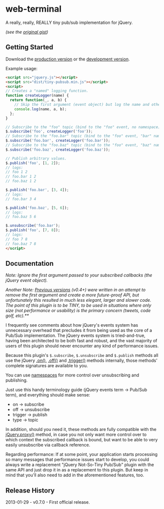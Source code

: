 # web-terminal

A really, really, REALLY tiny pub/sub implementation for jQuery.

_(see the [original gist](https://gist.github.com/661855))_

## Getting Started
Download the [production version][min] or the [development version][max].

[min]: https://raw.github.com/cowboy/jquery-tiny-pubsub/master/dist/tiny-pubsub.min.js
[max]: https://raw.github.com/cowboy/jquery-tiny-pubsub/master/dist/tiny-pubsub.js

Example usage:

```html
<script src="jquery.js"></script>
<script src="dist/tiny-pubsub.min.js"></script>
<script>
// Creates a "named" logging function.
function createLogger(name) {
  return function(_, a, b) {
    // Skip the first argument (event object) but log the name and other args.
    console.log(name, a, b);
  };
}

// Subscribe to the "foo" topic (bind to the "foo" event, no namespace).
$.subscribe('foo', createLogger('foo'));
// Subscribe to the "foo.bar" topic (bind to the "foo" event, "bar" namespace).
$.subscribe('foo.bar', createLogger('foo.bar'));
// Subscribe to the "foo.baz" topic (bind to the "foo" event, "baz" namespace).
$.subscribe('foo.baz', createLogger('foo.baz'));

// Publish arbitrary values.
$.publish('foo', [1, 2]);
// logs:
// foo 1 2
// foo.bar 1 2
// foo.baz 1 2

$.publish('foo.bar', [3, 4]);
// logs:
// foo.bar 3 4

$.publish('foo.baz', [5, 6]);
// logs:
// foo.baz 5 6

$.unsubscribe('foo.bar');
$.publish('foo', [7, 8]);
// logs:
// foo 7 8
// foo.baz 7 8
</script>
```

## Documentation
_Note: Ignore the first argument passed to your subscribed callbacks (the jQuery event object)._

_Another Note: [Previous versions](https://gist.github.com/661855/2c518edd29b744d04bff55ec9a2a5d12afe41595) (v0.4+) were written in an attempt to remove the first argument and create a more future-proof API, but unfortunately this resulted in much less elegant, larger and slower code. The point of this plugin is to be TINY, to be used in situations where only size (not performance or usability) is the primary concern (tweets, code golf, etc).**_

I frequently see comments about how jQuery's events system has unnecessary overhead that precludes it from being used as the core of a Pub/Sub implementation. The jQuery events system is tried-and-true, having been architected to be both fast and robust, and the vast majority of users of this plugin should never encounter any kind of performance issues.

Because this plugin's `$.subscribe`, `$.unsubscribe` and `$.publish` methods all use the jQuery [.on()](http://api.jquery.com/on/), [.off()](http://api.jquery.com/off/) and [.trigger()](http://api.jquery.com/trigger/) methods internally, those methods' complete signatures are available to you.

You can use [namespaces](http://docs.jquery.com/Namespaced_Events) for more control over unsubscribing and publishing.

Just use this handy terminology guide (jQuery events term → Pub/Sub term), and everything should make sense:

 * on → subscribe
 * off → unsubscribe
 * trigger → publish
 * type → topic

In addition, should you need it, these methods are fully compatible with the [jQuery.proxy()](http://api.jquery.com/jQuery.proxy/) method, in case you not only want more control over to which context the subscribed callback is bound, but want to be able to very easily unsubscribe via callback reference.

Regarding performance: If at some point, your application starts processing so many messages that performance issues start to develop, you could always write a replacement "jQuery Not-So-Tiny Pub/Sub" plugin with the same API and just drop it in as a replacement to this plugin. But keep in mind that you'll also need to add in the aforementioned features, too.

## Release History
2013-01-29 - v0.7.0 - First official release.
